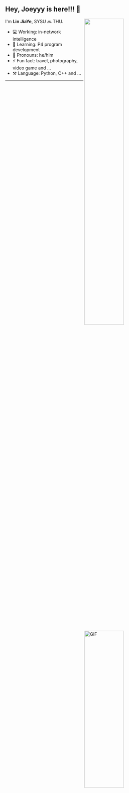 ## Hey, Joeyyy is here!!! :wave:

[<img align="right" width="50%" src="https://github-readme-stats-ouuan.vercel.app/api?username=ljy2222&theme=dark&show_icons=true">](https://metrics.lecoq.io/ouuan?template=classic)

I'm **Lin JiaYe**, SYSU 🔜 THU.

- 💻 Working: in-network intelligence
- 🚀 Learning: P4 program development
- 👨 Pronouns: he/him
- ⚡ Fun fact: travel, photography, video game and ...
- ⚒️ Language: Python, C++ and ...

---
<!-- <img align="left" alt="GIF" src="https://media.giphy.com/media/3qGw96Jowb8sM/giphy.gif" width="60%" height="500" /> -->
<img align="right" alt="GIF" src="https://media.giphy.com/media/citBl9yPwnUOs/giphy.gif" width="50%" height="500px" />

